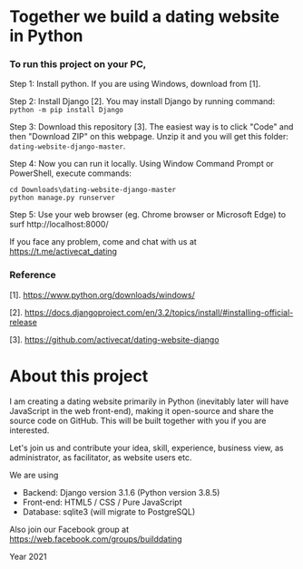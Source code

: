 # Together we build a dating website in Python

### To run this project on your PC,

Step 1: Install python. 
If you are using Windows, download from [1].


Step 2: Install Django [2]. 
You may install Django by running command: `python -m pip install Django`

Step 3: Download this repository [3]. The easiest way is to click "Code" and then "Download ZIP" on this webpage.
Unzip it and you will get this folder: `dating-website-django-master`.

Step 4: Now you can run it locally.
Using Window Command Prompt or PowerShell, execute commands:

    cd Downloads\dating-website-django-master
    python manage.py runserver


Step 5: Use your web browser (eg. Chrome browser or Microsoft Edge) to surf http://localhost:8000/    

If you face any problem, come and chat with us at https://t.me/activecat_dating


### Reference

[1]. https://www.python.org/downloads/windows/

[2]. https://docs.djangoproject.com/en/3.2/topics/install/#installing-official-release

[3]. https://github.com/activecat/dating-website-django



# About this project
I am creating a dating website primarily in Python (inevitably later will have JavaScript in the web front-end), making it open-source and share the source code on GitHub. This will be built together with you if you are interested.

Let's join us and contribute your idea, skill, experience, business view, as administrator, as facilitator, as website users etc.

We are using
- Backend: Django version 3.1.6 (Python version 3.8.5)
- Front-end: HTML5 / CSS / Pure JavaScript
- Database: sqlite3 (will migrate to PostgreSQL)

Also join our Facebook group at https://web.facebook.com/groups/builddating

Year 2021